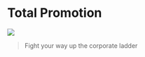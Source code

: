 # Total Promotion

[<img src="https://img.shields.io/badge/GameJam-GameDevTVJam2022-brightgreen.svg?logo=LOGO">](https://itch.io/jam/gamedevtv-jam-2022)

> Fight your way up the corporate ladder

